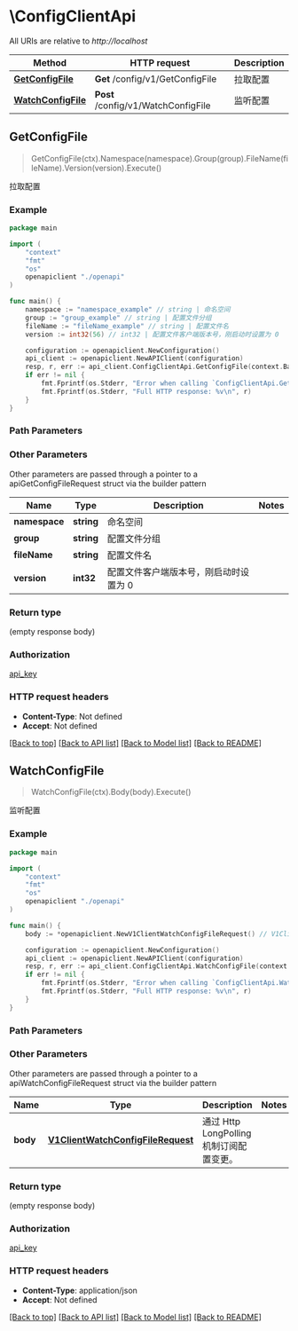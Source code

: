 # \ConfigClientApi

All URIs are relative to *http://localhost*

Method | HTTP request | Description
------------- | ------------- | -------------
[**GetConfigFile**](ConfigClientApi.md#GetConfigFile) | **Get** /config/v1/GetConfigFile | 拉取配置
[**WatchConfigFile**](ConfigClientApi.md#WatchConfigFile) | **Post** /config/v1/WatchConfigFile | 监听配置



## GetConfigFile

> GetConfigFile(ctx).Namespace(namespace).Group(group).FileName(fileName).Version(version).Execute()

拉取配置

### Example

```go
package main

import (
    "context"
    "fmt"
    "os"
    openapiclient "./openapi"
)

func main() {
    namespace := "namespace_example" // string | 命名空间
    group := "group_example" // string | 配置文件分组
    fileName := "fileName_example" // string | 配置文件名
    version := int32(56) // int32 | 配置文件客户端版本号，刚启动时设置为 0

    configuration := openapiclient.NewConfiguration()
    api_client := openapiclient.NewAPIClient(configuration)
    resp, r, err := api_client.ConfigClientApi.GetConfigFile(context.Background()).Namespace(namespace).Group(group).FileName(fileName).Version(version).Execute()
    if err != nil {
        fmt.Fprintf(os.Stderr, "Error when calling `ConfigClientApi.GetConfigFile``: %v\n", err)
        fmt.Fprintf(os.Stderr, "Full HTTP response: %v\n", r)
    }
}
```

### Path Parameters



### Other Parameters

Other parameters are passed through a pointer to a apiGetConfigFileRequest struct via the builder pattern


Name | Type | Description  | Notes
------------- | ------------- | ------------- | -------------
 **namespace** | **string** | 命名空间 | 
 **group** | **string** | 配置文件分组 | 
 **fileName** | **string** | 配置文件名 | 
 **version** | **int32** | 配置文件客户端版本号，刚启动时设置为 0 | 

### Return type

 (empty response body)

### Authorization

[api_key](../README.md#api_key)

### HTTP request headers

- **Content-Type**: Not defined
- **Accept**: Not defined

[[Back to top]](#) [[Back to API list]](../README.md#documentation-for-api-endpoints)
[[Back to Model list]](../README.md#documentation-for-models)
[[Back to README]](../README.md)


## WatchConfigFile

> WatchConfigFile(ctx).Body(body).Execute()

监听配置

### Example

```go
package main

import (
    "context"
    "fmt"
    "os"
    openapiclient "./openapi"
)

func main() {
    body := *openapiclient.NewV1ClientWatchConfigFileRequest() // V1ClientWatchConfigFileRequest | 通过 Http LongPolling 机制订阅配置变更。

    configuration := openapiclient.NewConfiguration()
    api_client := openapiclient.NewAPIClient(configuration)
    resp, r, err := api_client.ConfigClientApi.WatchConfigFile(context.Background()).Body(body).Execute()
    if err != nil {
        fmt.Fprintf(os.Stderr, "Error when calling `ConfigClientApi.WatchConfigFile``: %v\n", err)
        fmt.Fprintf(os.Stderr, "Full HTTP response: %v\n", r)
    }
}
```

### Path Parameters



### Other Parameters

Other parameters are passed through a pointer to a apiWatchConfigFileRequest struct via the builder pattern


Name | Type | Description  | Notes
------------- | ------------- | ------------- | -------------
 **body** | [**V1ClientWatchConfigFileRequest**](V1ClientWatchConfigFileRequest.md) | 通过 Http LongPolling 机制订阅配置变更。 | 

### Return type

 (empty response body)

### Authorization

[api_key](../README.md#api_key)

### HTTP request headers

- **Content-Type**: application/json
- **Accept**: Not defined

[[Back to top]](#) [[Back to API list]](../README.md#documentation-for-api-endpoints)
[[Back to Model list]](../README.md#documentation-for-models)
[[Back to README]](../README.md)

